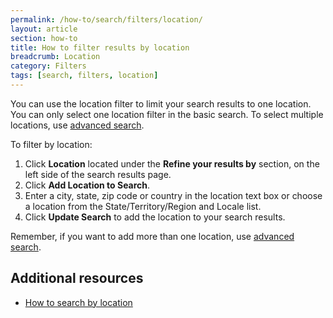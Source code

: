 ```yaml
---
permalink: /how-to/search/filters/location/
layout: article
section: how-to
title: How to filter results by location
breadcrumb: Location
category: Filters
tags: [search, filters, location]
---
```


You can use the location filter to limit your search results to one location. You can only select one location filter in the basic search. To select multiple locations, use [advanced search](../../advanced/location/).

To filter by location:

1. Click **Location** located under the **Refine your results by** section, on the left side of the search results page.
2. Click **Add Location to Search**.
2. Enter a city, state, zip code or country in the location text box or choose a location from the State/Territory/Region and Locale list.
3. Click **Update Search** to add the location to your search results.

Remember, if you want to add more than one location, use [advanced search](../../advanced/location/).

## Additional resources

* [How to search by location](../../advanced/location/)
